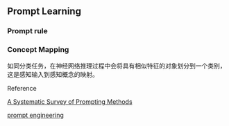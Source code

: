 ## Prompt Learning


### Prompt rule


### Concept Mapping  

如同分类任务，在神经网络推理过程中会将具有相似特征的对象划分到一个类别，这是感知输入到感知概念的映射。



Reference

[A Systematic Survey of Prompting Methods](https://arxiv.org/abs/2107.13586)   

[prompt engineering](https://docs.anthropic.com/en/docs/build-with-claude/prompt-engineering/overview)   
